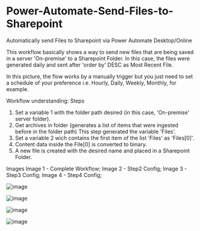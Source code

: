 # Power-Automate-Send-Files-to-Sharepoint
Automatically send Files to Sharepoint via Power Automate Desktop/Online

This workflow basically shows a way to send new files that are being saved in a server 'On-premise' to a Sharepoint Folder.
In this case, the files were generated daily and sent after 'order by' DESC as Most Recent File.

In this picture, the flow works by a manually trigger but you just need to set a schedule of your preference i.e. Hourly, Daily, Weekly, Monthly, for example.

Workflow understanding:
Steps
1) Set a variable 1 with the folder path desired (in this case, 'On-premise' server folder).
2) Get archives in folder (generates a list of items that were ingested before in the folder path) This step generated the variable 'Files'.
3) Set a variable 2 wich contains the first item of the list 'Files' as 'Files[0]'.
4) Content data inside the File[0] is converted to binary.
5) A new file is created with the desired name and placed in a Sharepoint Folder.

Images
Image 1 - Complete Workflow;
Image 2 - Step2 Config;
Image 3 - Step3 Config;
Image 4 - Step4 Config;


![image](https://user-images.githubusercontent.com/98396618/234409767-36bd88f8-ae1c-49ef-af1f-fd4dc494dcbd.png)

![image](https://user-images.githubusercontent.com/98396618/234411104-77ed8b9e-9b76-465f-a8ed-fe1307b346c0.png)

![image](https://user-images.githubusercontent.com/98396618/234411283-27f575ab-f7f3-4fd9-8f0e-f4ca50c5bc50.png)

![image](https://user-images.githubusercontent.com/98396618/234411421-e9406603-a3d2-4cb0-ae8e-50ef13fd9602.png)
